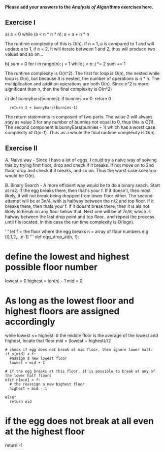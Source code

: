 #### Please add your answers to the ***Analysis of  Algorithms*** exercises here.

## Exercise I

a)  a = 0
    while (a < n * n * n):
      a = a + n * n


The runtime complexity of this is O(n). If n = 1, a is compared to 1 and will update a to 1, if n = 2, it will iterate between 1 and 2, thus will produce two values and so on...


b) sum = 0
   for i in range(n):
     j = 1
     while j < n:
       j *= 2
       sum += 1

The runtime complexity is O(n^2). The first for loop is O(n), the nested while loop is O(n), but because it is nested, the number of operations is n * n. The multiplication and addition operations are both O(n). Since n^2 is more significant than n, then the final complexity is O(n^2)

c)  def bunnyEars(bunnies):
      if bunnies == 0:
        return 0

      return 2 + bunnyEars(bunnies-1)


The return statements is composed of two parts. The value 2 will always stay as value 3 for any number of bunnies not equal to 0, thus this is O(1).  The second component is bunnyEars(bunnies - 1) which has a worst case complexity of O(n-1). Thus as a whole the final runtime complexity is O(n)

## Exercise II

A. Naive way - 
Since I have a lot of eggs, I could try a naive way of solving this by trying first floor, drop and check if it breaks. If not move on to 2nd floor, drop and check if it breaks, and so on. Thus the worst case scenario would be O(n).


B. Binary Search - 
A more efficient way would be to do a binary seach. Start at n/2. If the egg breaks there, then that's your f. If it doesn't, then most likely, it will not break being dropped from lower floor either. The second attempt will be at 3n/4, with is halfway between the n/2 and top floor. If it breaks there, then thats your f. If it doesnt break there, then it is als not likely to break on any floor below that. Next one will be at 7n/8, which is halway between the last drop point and top floor.. and repeat the process until f is located. In this case the run time complexity is O(logn).

'''
let f = the floor where the egg breaks
    n = array of floor numbers e.g [0,1,2,...n-1]
'''
def egg_drop_at(n, f):
  # define the lowest and highest possible floor number
  lowest = 0
  highest = len(n) - 1
  mid = 0

  # As long as the lowest floor and highest floors are assigned accordingly
  while lowest <= highest:
    # the middle floor is the average of the lowest and highest, locate that floor
    mid = (lowest + highest)//2

    # check if egg does not break at mid floor, then ignore lower half.
    if n[mid] < f:
      #assign a new lowest floor
      lowest = mid + 1

    # if the egg breaks at this floor, it is possible to break at any of the lower half floors
    elif n[mid] > f:
      # the reassign a new highest floor
      highest = mid - 1

    else: 
      return mid

  # if the egg does not break at all even at the highest floor    
  return -1